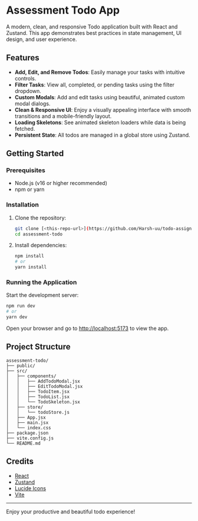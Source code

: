 
# Assessment Todo App

A modern, clean, and responsive Todo application built with React and Zustand. This app demonstrates best practices in state management, UI design, and user experience.

## Features

- **Add, Edit, and Remove Todos**: Easily manage your tasks with intuitive controls.
- **Filter Tasks**: View all, completed, or pending tasks using the filter dropdown.
- **Custom Modals**: Add and edit tasks using beautiful, animated custom modal dialogs.
- **Clean & Responsive UI**: Enjoy a visually appealing interface with smooth transitions and a mobile-friendly layout.
- **Loading Skeletons**: See animated skeleton loaders while data is being fetched.
- **Persistent State**: All todos are managed in a global store using Zustand.

## Getting Started

### Prerequisites
- Node.js (v16 or higher recommended)
- npm or yarn

### Installation
1. Clone the repository:
   ```sh
   git clone [<this-repo-url>](https://github.com/Harsh-uu/todo-assignment.git)
   cd assessment-todo
   ```
2. Install dependencies:
   ```sh
   npm install
   # or
   yarn install
   ```

### Running the Application
Start the development server:
```sh
npm run dev
# or
yarn dev
```

Open your browser and go to [http://localhost:5173](http://localhost:5173) to view the app.

## Project Structure
```
assessment-todo/
├── public/
├── src/
│   ├── components/
│   │   ├── AddTodoModal.jsx
│   │   ├── EditTodoModal.jsx
│   │   ├── TodoItem.jsx
│   │   ├── TodoList.jsx
│   │   └── TodoSkeleton.jsx
│   ├── store/
│   │   └── todoStore.js
│   ├── App.jsx
│   ├── main.jsx
│   └── index.css
├── package.json
├── vite.config.js
└── README.md
```

## Credits
- [React](https://react.dev/)
- [Zustand](https://zustand-demo.pmnd.rs/)
- [Lucide Icons](https://lucide.dev/)
- [Vite](https://vitejs.dev/)

---

Enjoy your productive and beautiful todo experience!
